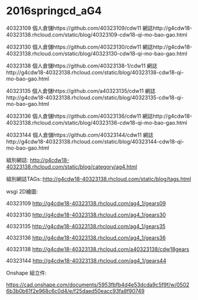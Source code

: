 # 2016springcd_aG4 
 
40323109            個人倉儲https://github.com/40323109/cdw11
                         網誌http://g4cdw18-40323138.rhcloud.com/static/blog/40323109-cdw18-qi-mo-bao-gao.html

40323130            個人倉儲https://github.com/40323130/cdw11
                         網誌http://g4cdw18-40323138.rhcloud.com/static/blog/40323130-cdw18-qi-mo-bao-gao.html

40323138            個人倉儲https://github.com/40323138-1/cdw11
                         網誌http://g4cdw18-40323138.rhcloud.com/static/blog/40323138-cdw18-qi-mo-bao-gao.html

40323135            個人倉儲https://github.com/a40323135/cdw11
                         網誌http://g4cdw18-40323138.rhcloud.com/static/blog/40323135-cdw18-qi-mo-bao-gao.html

40323136            個人倉儲https://github.com/40323136/cdw11 
                         網誌http://g4cdw18-40323138.rhcloud.com/static/blog/40323136-cdw18-qi-mo-bao-gao.html

40323144            個人倉儲https://github.com/40323144/cdw11 
                         網誌http://g4cdw18-40323138.rhcloud.com/static/blog/40323144-cdw18-qi-mo-bao-gao.html

組別網誌: http://g4cdw18-40323138.rhcloud.com/static/blog/category/ag4.html

組別網誌TAGs::http://g4cdw18-40323138.rhcloud.com/static/blog/tags.html

wsgi 2D繪圖:

40323109             http://g4cdw18-40323138.rhcloud.com/ag4_1/gears09

40323130            http://g4cdw18-40323138.rhcloud.com/ag4_1/gears30

40323135             http://g4cdw18-40323138.rhcloud.com/ag4_1/gears35

40323136             http://g4cdw18-40323138.rhcloud.com/ag4_1/gears36

40323138             http://g4cdw18-40323138.rhcloud.com/a40323138/cdw18gears

40323144             http://g4cdw18-40323138.rhcloud.com/ag4_1/gears44

Onshape 組立件:

https://cad.onshape.com/documents/5953fbfb4d4e53dcda9c5f9f/w/05026b3b0b61f2e968c6c0d4/e/f25daed50eacc93fa8f90749